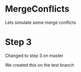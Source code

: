 # MergeConflicts
Lets simulate some merge conflicts

# Step 3
Changed to step 3 on master

We created this on the test branch